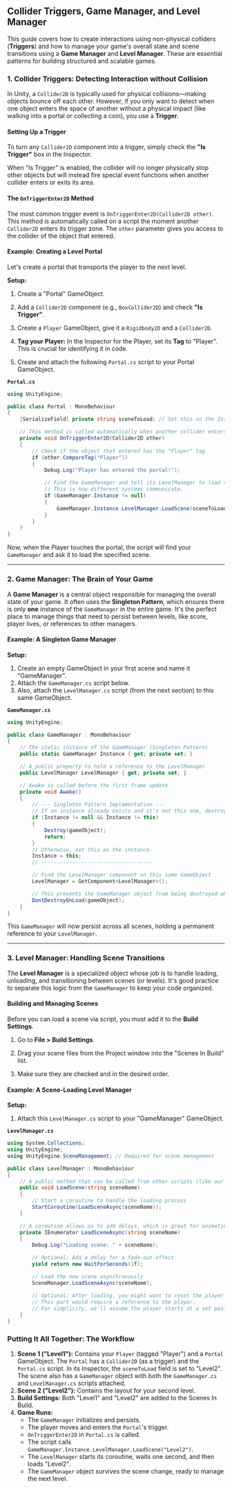 ## **Collider Triggers, Game Manager, and Level Manager**

This guide covers how to create interactions using non-physical colliders (**Triggers**) and how to manage your game's overall state and scene transitions using a **Game Manager** and **Level Manager**. These are essential patterns for building structured and scalable games.

### **1. Collider Triggers: Detecting Interaction without Collision**

In Unity, a `Collider2D` is typically used for physical collisions—making objects bounce off each other. However, if you only want to detect when one object enters the space of another without a physical impact (like walking into a portal or collecting a coin), you use a **Trigger**.

#### **Setting Up a Trigger**

To turn any `Collider2D` component into a trigger, simply check the **"Is Trigger"** box in the Inspector.

When "Is Trigger" is enabled, the collider will no longer physically stop other objects but will instead fire special event functions when another collider enters or exits its area.

#### **The `OnTriggerEnter2D` Method**

The most common trigger event is `OnTriggerEnter2D(Collider2D other)`. This method is automatically called on a script the moment another `Collider2D` enters its trigger zone. The `other` parameter gives you access to the collider of the object that entered.

#### **Example: Creating a Level Portal**

Let's create a portal that transports the player to the next level.

**Setup:**

1.  Create a "Portal" GameObject.

2.  Add a `Collider2D` component (e.g., `BoxCollider2D`) and check **"Is Trigger"**.

3.  Create a `Player` GameObject, give it a `Rigidbody2D` and a `Collider2D`.

4.  **Tag your Player:** In the Inspector for the Player, set its **Tag** to "Player". This is crucial for identifying it in code.

5.  Create and attach the following `Portal.cs` script to your Portal GameObject.

**`Portal.cs`**

```csharp
using UnityEngine;

public class Portal : MonoBehaviour
{
    [SerializeField] private string sceneToLoad; // Set this in the Inspector

    // This method is called automatically when another collider enters this trigger
    private void OnTriggerEnter2D(Collider2D other)
    {
        // Check if the object that entered has the "Player" tag
        if (other.CompareTag("Player"))
        {
            Debug.Log("Player has entered the portal!");

            // Find the GameManager and tell its LevelManager to load the next scene
            // This is how different systems communicate.
            if (GameManager.Instance != null)
            {
                GameManager.Instance.LevelManager.LoadScene(sceneToLoad);
            }
        }
    }
}
```

Now, when the Player touches the portal, the script will find your `GameManager` and ask it to load the specified scene.

-----

### **2. Game Manager: The Brain of Your Game**

A **Game Manager** is a central object responsible for managing the overall state of your game. It often uses the **Singleton Pattern**, which ensures there is only **one** instance of the `GameManager` in the entire game. It's the perfect place to manage things that need to persist between levels, like score, player lives, or references to other managers.

#### **Example: A Singleton Game Manager**

**Setup:**

1.  Create an empty GameObject in your first scene and name it "GameManager".
2.  Attach the `GameManager.cs` script below.
3.  Also, attach the `LevelManager.cs` script (from the next section) to this same GameObject.

**`GameManager.cs`**

```csharp
using UnityEngine;

public class GameManager : MonoBehaviour
{
    // The static instance of the GameManager (Singleton Pattern)
    public static GameManager Instance { get; private set; }

    // A public property to hold a reference to the LevelManager
    public LevelManager LevelManager { get; private set; }

    // Awake is called before the first frame update
    private void Awake()
    {
        // --- Singleton Pattern Implementation ---
        // If an instance already exists and it's not this one, destroy this one.
        if (Instance != null && Instance != this)
        {
            Destroy(gameObject);
            return;
        }
        // Otherwise, set this as the instance.
        Instance = this;
        // ------------------------------------

        // Find the LevelManager component on this same GameObject
        LevelManager = GetComponent<LevelManager>();

        // This prevents the GameManager object from being destroyed when a new scene loads.
        DontDestroyOnLoad(gameObject);
    }
}
```

This `GameManager` will now persist across all scenes, holding a permanent reference to your `LevelManager`.

-----

### **3. Level Manager: Handling Scene Transitions**

The **Level Manager** is a specialized object whose job is to handle loading, unloading, and transitioning between scenes (or levels). It's good practice to separate this logic from the `GameManager` to keep your code organized.

#### **Building and Managing Scenes**

Before you can load a scene via script, you must add it to the **Build Settings**.

1.  Go to **File \> Build Settings**.

2.  Drag your scene files from the Project window into the "Scenes In Build" list.

3.  Make sure they are checked and in the desired order.

#### **Example: A Scene-Loading Level Manager**

**Setup:**

1.  Attach this `LevelManager.cs` script to your "GameManager" GameObject.

**`LevelManager.cs`**

```csharp
using System.Collections;
using UnityEngine;
using UnityEngine.SceneManagement; // Required for scene management

public class LevelManager : MonoBehaviour
{
    // A public method that can be called from other scripts (like our Portal)
    public void LoadScene(string sceneName)
    {
        // Start a coroutine to handle the loading process
        StartCoroutine(LoadSceneAsync(sceneName));
    }

    // A coroutine allows us to add delays, which is great for animations or transitions
    private IEnumerator LoadSceneAsync(string sceneName)
    {
        Debug.Log("Loading scene: " + sceneName);

        // Optional: Add a delay for a fade-out effect
        yield return new WaitForSeconds(1f);

        // Load the new scene asynchronously
        SceneManager.LoadSceneAsync(sceneName);

        // Optional: After loading, you might want to reset the player's position.
        // This part would require a reference to the player.
        // For simplicity, we'll assume the player starts at a set position in the new scene.
    }
}
```

### **Putting It All Together: The Workflow**

1.  **Scene 1 ("Level1"):** Contains your `Player` (tagged "Player") and a `Portal` GameObject. The `Portal` has a `Collider2D` (as a trigger) and the `Portal.cs` script. In its Inspector, the `sceneToLoad` field is set to "Level2". The scene also has a `GameManager` object with both the `GameManager.cs` and `LevelManager.cs` scripts attached.
2.  **Scene 2 ("Level2"):** Contains the layout for your second level.
3.  **Build Settings:** Both "Level1" and "Level2" are added to the Scenes In Build.
4.  **Game Runs:**
      * The `GameManager` initializes and persists.
      * The player moves and enters the `Portal`'s trigger.
      * `OnTriggerEnter2D` in `Portal.cs` is called.
      * The script calls `GameManager.Instance.LevelManager.LoadScene("Level2")`.
      * The `LevelManager` starts its coroutine, waits one second, and then loads "Level2".
      * The `GameManager` object survives the scene change, ready to manage the next level.